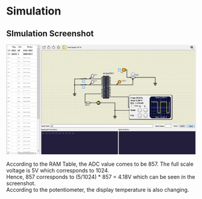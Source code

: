 # Simulation

## SImulation Screenshot
![image1](https://github.com/govindbansal1309/EmbeddedC/blob/main/Simulation/FullSimImage.JPG)

According to the RAM Table, the ADC value comes to be 857. The full scale voltage is 5V which corresponds to 1024.  
Hence, 857 corresponds to (5/1024) * 857 = 4.18V which can be seen in the screenshot.  
According to the potentiometer, the display temperature is also changing.
